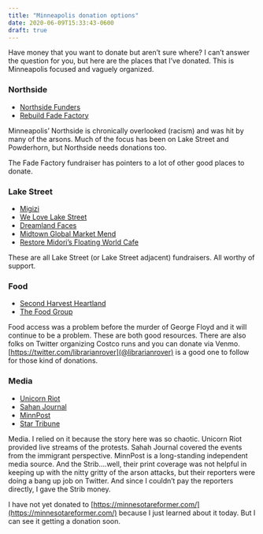 ```yaml
---
title: "Minneapolis donation options"
date: 2020-06-09T15:33:43-0600
draft: true
---
```






Have money that you want to donate but aren’t sure where? I can’t answer the question for you, but here are the places that I’ve donated. This is Minneapolis focused and vaguely organized.

### Northside

*   [Northside Funders](https://giving.onecause.com/public/02ad4737-2285-4ad2-91c6-95cd66b423bf/fundraisers/c60e5030-69ce-4853-8b11-4727da5054ad/donate)
*   [Rebuild Fade Factory](https://www.gofundme.com/f/rebuild-fade-factory)

Minneapolis’ Northside is chronically overlooked (racism) and was hit by many of the arsons. Much of the focus has been on Lake Street and Powderhorn, but Northside needs donations too.

The Fade Factory fundraiser has pointers to a lot of other good places to donate.

### Lake Street

*   [Migizi](https://www.givemn.org/organization/Migizi-Communications)
*   [We Love Lake Street](https://www.welovelakestreet.com/)
*   [Dreamland Faces](https://www.gofundme.com/f/dreamland-faces)
*   [Midtown Global Market Mend](https://www.gofundme.com/f/midtown-global-market)
*   [Restore Midori’s Floating World Cafe](https://www.gofundme.com/f/restore-midori039s-floating-world-cafe)

These are all Lake Street (or Lake Street adjacent) fundraisers. All worthy of support.

### Food

*   [Second Harvest Heartland](https://www.2harvest.org/)
*   [The Food Group](https://thefoodgroupmn.org/)

Food access was a problem before the murder of George Floyd and it will continue to be a problem. These are both good resources. There are also folks on Twitter organizing Costco runs and you can donate via Venmo. [https://twitter.com/librarianrover](@librarianrover) is a good one to follow for those kind of donations.

### Media

*   [Unicorn Riot](https://unicornriot.ninja/)
*   [Sahan Journal](https://sahanjournal.com/)
*   [MinnPost](https://www.minnpost.com/)
*   [Star Tribune](https://www.startribune.com/)

Media. I relied on it because the story here was so chaotic. Unicorn Riot provided live streams of the protests. Sahah Journal covered the events from the immigrant perspective. MinnPost is a long-standing independent media source. And the Strib….well, their print coverage was not helpful in keeping up with the nitty gritty of the arson attacks, but their reporters were doing a bang up job on Twitter. And since I couldn’t pay the reporters directly, I gave the Strib money.

I have not yet donated to [https://minnesotareformer.com/](https://minnesotareformer.com/) because I just learned about it today. But I can see it getting a donation soon.



